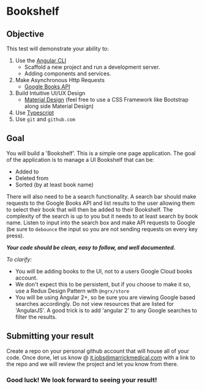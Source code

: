 # Bookshelf
## Objective
This test will demonstrate your ability to:
1) Use the [Angular CLI](https://github.com/angular/angular-cli)
    - Scaffold a new project and run a development server.
    - Adding components and services.
2) Make Asynchronous Http Requests
    - [Google Books API](https://developers.google.com/books/docs/v1/getting_started)
3) Build Intuitive UI/UX Design
    - [Material Design](https://material.angular.io/) (feel free to use a CSS Framework like Bootstrap along side Material Design)
4) Use [Typescript](https://www.typescriptlang.org/)
5) Use `git` and `github.com`

## Goal
You will build a 'Bookshelf'. This is a simple one page application. The goal of the application
is to manage a UI Bookshelf that can be:
- Added to
- Deleted from
- Sorted (by at least book name)

There will also need to be a search functionality. A search bar should make requests to the Google Books API and list results to the user allowing them to select their book that will then be added to their Bookshelf. The complexity of the search is up to you but it needs to at least search by book name. Listen to input into the search box and make API requests to Google (be sure to `debounce` the input so you are not sending requests on every key press).

***Your code should be clean, easy to follow, and well documented.***

*To clarify:*
- You will be adding books to the UI, not to a users Google Cloud books account.
- We don't expect this to be persistent, but if you choose to make it so, use a Redux Design Pattern with `@ngrx/store`
- You will be using Angular 2+, so be sure you are viewing Google based searches accordingly. Do not view resources that are listed for 'AngularJS'. A good trick is to add 'angular 2' to any Google searches to filter the results.

## Submitting your result
Create a repo on your personal github account that will house all of your code. Once done, let us know @ it.jobs@marrickmedical.com with a link to the repo and we will review the project and let you know from there.

### Good luck! We look forward to seeing your result!
